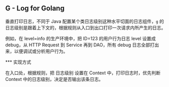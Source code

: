 G - Log for Golang
-------

垂直打印日志，不同于 Java 配置某个类日志级别这种水平切面的日志组件，`g` 的日志级别是跟着上下文的，根据规则从入口到出口打印一次请求内所产生的日志。

例如，在 level=info 的生产环境中，把 ID=123 的用户行为日志 level 设置成 debug，从 HTTP Request 到 Service 再到 DAO，所有 debug 日志全部打出来，以便调试或分析用户行为。

*** 实现方式

在入口处，根据规则，把 日志级别 设置在 Context 中，打印日志时，优先判断 Context 中的日志级别，决定是否输出该条日志。
